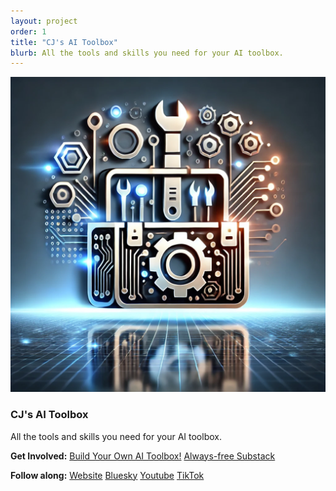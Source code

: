 ```yaml
---
layout: project
order: 1
title: "CJ's AI Toolbox"
blurb: All the tools and skills you need for your AI toolbox.
---
```



<a href="/ai/"><img src="/assets/images/cjs-ai-toolbox.png" class="photo"></a>

### CJ's AI Toolbox

All the tools and skills you need for your AI toolbox.

**Get Involved:**
<a class="btn btn-success" href="https://github.com/cjtrowbridge/RPi5-AI/">Build Your Own AI Toolbox!</a>
<a class="btn btn-substack" href="https://cjsaitoolbox.substack.com/">Always-free Substack</a>

**Follow along:**
<a class="btn btn-website" href="https://cjtrowbridge.com/ai/">Website</a> 
<a class="btn btn-bluesky" href="https://bsky.app/profile/cjtrowbridge">Bluesky</a>
<a class="btn btn-youtube" href="https://www.youtube.com/@cjtrowbridge">Youtube</a>
<a class="btn btn-tiktok" href="https://www.tiktok.com/@cjs.ai.toolbox">TikTok</a>
